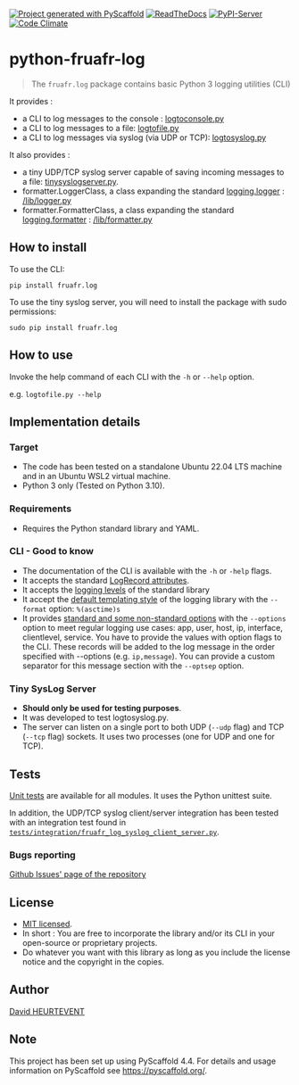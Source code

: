 <!-- These are examples of badges you might want to add to your README:
     please update the URLs accordingly

[![Built Status](https://api.cirrus-ci.com/github/<USER>/log.svg?branch=main)](https://cirrus-ci.com/github/<USER>/log)
[![Coveralls](https://img.shields.io/coveralls/github/<USER>/log/main.svg)](https://coveralls.io/r/<USER>/log)
[![Conda-Forge](https://img.shields.io/conda/vn/conda-forge/log.svg)](https://anaconda.org/conda-forge/log)
[![Monthly Downloads](https://pepy.tech/badge/log/month)](https://pepy.tech/project/log)
[![Twitter](https://img.shields.io/twitter/url/http/shields.io.svg?style=social&label=Twitter)](https://twitter.com/log)
-->
[![Project generated with PyScaffold](https://img.shields.io/badge/-PyScaffold-005CA0?logo=pyscaffold)](https://pyscaffold.org/)
[![ReadTheDocs](https://readthedocs.org/projects/log/badge/?version=latest)](https://fruafrlog.readthedocs.io/en/stable/)
[![PyPI-Server](https://img.shields.io/pypi/v/log.svg)](https://pypi.org/project/fruafr.log/)
[![Code Climate](https://codeclimate.com/github/cloudfoundry/membrane.png)](https://codeclimate.com/github/fruafr/python-fruafr-log)

# python-fruafr-log
> The `fruafr.log` package contains basic Python 3 logging utilities (CLI)

It provides :
- a CLI to log messages to the console : [logtoconsole.py](/src/fruafr/log/logtoconsole.py)
- a CLI to log messages to a file: [logtofile.py](/src/fruafr/log/logtofile.py)
- a CLI to log messages via syslog (via UDP or TCP): [logtosyslog.py](/src/fruafr/log/logtosyslog.py)

It also provides :
- a tiny UDP/TCP syslog server capable of saving incoming messages to a file: [tinysyslogserver.py](/src/fruafr/log/tinysyslogserver.py).
- formatter.LoggerClass, a class expanding the standard [logging.logger](https://docs.python.org/3/library/logging.html#logger-objects) : [/lib/logger.py](/src/fruafr/log/lib/logger.py)
- formatter.FormatterClass, a class expanding the standard [logging.formatter](https://docs.python.org/3/library/logging.html#formatter-objects) : [/lib/formatter.py](/src/fruafr/log/lib/formatter.py)

## How to install

To use the CLI:

`pip install fruafr.log`

To use the tiny syslog server, you will need to install the package with sudo permissions:

`sudo pip install fruafr.log`

## How to use

Invoke the help command of each CLI with the `-h` or `--help` option.

e.g. `logtofile.py --help`

## Implementation details

### Target
- The code has been tested on a standalone Ubuntu 22.04 LTS machine and in an Ubuntu WSL2 virtual machine.
- Python 3 only (Tested on Python 3.10).

### Requirements
- Requires the Python standard library and YAML.

### CLI - Good to know
- The documentation of the CLI is available with the `-h` or `-help` flags.
- It accepts the standard [LogRecord attributes](https://docs.python.org/3/library/logging.html#logrecord-attributes).
- It accepts the [logging levels](https://docs.python.org/3/library/logging.html#logging-levels) of the standard library
- It accept the [default templating style](https://docs.python.org/3/library/logging.html#logrecord-attributes) of the logging library with the `--format` option: `%(asctime)s`
- It provides [standard and some non-standard options](/src/fruafr/log/lib/cli_options.yaml) with the `--options` option to meet regular logging use cases: app, user, host, ip, interface, clientlevel, service. You have to provide the values with option flags to the CLI. These records will be added to the log message in the order specified with --options (e.g. `ip,message`). You can provide a custom separator for this message section with the `--optsep` option.

### Tiny SysLog Server
- **Should only be used for testing purposes**.
- It was developed to test logtosyslog.py.
- The server can listen on a single port to both UDP (`--udp` flag) and TCP (`--tcp` flag) sockets. It uses two processes (one for UDP and one for TCP).

## Tests
[Unit tests](/tests) are available for all modules. It uses the Python unittest suite.

In addition, the UDP/TCP syslog client/server integration has been tested with an integration test found in [`tests/integration/fruafr_log_syslog_client_server.py`](tests/integration/fruafr_log_syslog_client_server.py).

### Bugs reporting
[Github Issues' page of the repository](https://github.com/fruafr/python-fruafr-log/issues)

## License
- [MIT licensed](LICENSE.txt).
- In short : You are free to incorporate the library and/or its CLI in your open-source or proprietary projects.
- Do whatever you want with this library as long as you include the license notice and the copyright in the copies.

## Author
[David HEURTEVENT](https://github.com/dheurtev)

<!-- pyscaffold-notes -->

## Note
This project has been set up using PyScaffold 4.4. For details and usage information on PyScaffold see https://pyscaffold.org/.
